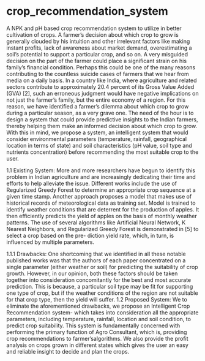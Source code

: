 # crop_recommendation_system
A NPK and pH based crop recommendation system to utilize in better cultivation of crops.
A farmer’s decision about which crop to grow is generally clouded by his intuition and other irrelevant factors like making instant profits, lack of awareness about market demand, overestimating a soil’s potential to support a particular crop, and so on. A very misguided decision on the part of the farmer could place a significant strain on his family’s financial condition. Perhaps this could be one of the many reasons contributing to the countless suicide cases of farmers that we hear from media on a daily basis.  In a country like India, where agriculture and related sectors contribute to approximately 20.4 percent of its Gross Value Added (GVA) [2], such an erroneous judgment would have negative implications on not just the farmer’s family, but the entire economy of a region. For this reason, we have identified a farmer’s dilemma about which crop to grow during a particular season, as a very grave one. The need of the hour is to design a system that could provide predictive insights to the Indian farmers, thereby helping them make an informed decision about which crop to grow. With this in mind, we propose a system, an intelligent system that would consider environmental parameters (temperature, rainfall, geographical location in terms of state) and soil characteristics (pH value, soil type and nutrients concentration) before recommending the most suitable crop to the user.
	
1.1	Existing System: More and more researchers have begun to identify this problem in Indian agriculture and are increasingly dedicating their time and efforts to help alleviate the issue. Different works include the use of Regularized Greedy Forest to determine an appropriate crop sequence at a given time stamp. Another approach proposes a model that makes use of historical records of meteorological data as training set. Model is trained to identify weather conditions that are deterrent for the production of apples. It then efficiently predicts the yield of apples on the basis of monthly weather patterns. The use of several algorithms like Artificial Neural Network, K Nearest Neighbors, and Regularized Greedy Forest is demonstrated in [5] to select a crop based on the pre- diction yield rate, which, in turn, is influenced by multiple parameters. 
	
1.1.1	Drawbacks:
One shortcoming that we identified in all these notable published works was that the authors of each paper concentrated on a single parameter (either weather or soil) for predicting the suitability of crop growth. However, in our opinion, both these factors should be taken together into consideration concomitantly for the best and most accurate prediction. This is because, a particular soil type may be fit for supporting one type of crop, but if the weather conditions of the region are not suitable for that crop type, then the yield will suffer.
1.2	Proposed System: We to eliminate the aforementioned drawbacks, we propose an Intelligent Crop Recommendation system- which takes into consideration all the appropriate parameters, including temperature, rainfall, location and soil condition, to predict crop suitability. This system is fundamentally concerned with performing the primary function of Agro Consultant, which is, providing crop recommendations to farmer’salgorithms. We also provide the profit analysis on crops grown in different states which gives the user an easy and reliable insight to decide and plan the crops.
